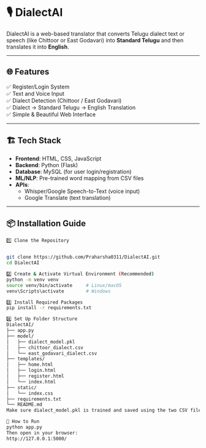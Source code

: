 # 🎙️ DialectAI

DialectAI is a web-based translator that converts Telugu dialect text or speech (like Chittoor or East Godavari) into **Standard Telugu** and then translates it into **English**.

---

## 🌐 Features

✅ Register/Login System  
✅ Text and Voice Input  
✅ Dialect Detection (Chittoor / East Godavari)  
✅ Dialect → Standard Telugu → English Translation  
✅ Simple & Beautiful Web Interface

---

## 🏗️ Tech Stack

- **Frontend**: HTML, CSS, JavaScript  
- **Backend**: Python (Flask)  
- **Database**: MySQL (for user login/registration)  
- **ML/NLP**: Pre-trained word mapping from CSV files  
- **APIs**:
  - Whisper/Google Speech-to-Text (voice input)
  - Google Translate (text translation)

---

## 📦 Installation Guide
```bash
1️⃣ Clone the Repository


git clone https://github.com/Praharsha0311/DialectAI.git
cd DialectAI

2️⃣ Create & Activate Virtual Environment (Recommended)
python -m venv venv
source venv/bin/activate     # Linux/macOS
venv\Scripts\activate        # Windows

3️⃣ Install Required Packages
pip install -r requirements.txt

4️⃣ Set Up Folder Structure
DialectAI/
├── app.py
├── model/
│   ├── dialect_model.pkl
│   ├── chittoor_dialect.csv
│   └── east_godavari_dialect.csv
├── templates/
│   ├── home.html
│   ├── login.html
│   ├── register.html
│   └── index.html
├── static/
│   └── index.css
├── requirements.txt
└── README.md
Make sure dialect_model.pkl is trained and saved using the two CSV files.

🚀 How to Run
python app.py
Then open in your browser:
http://127.0.0.1:5000/



